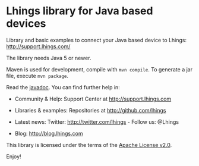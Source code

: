Lhings library for Java based devices
======================================

Library and basic examples to connect your Java based device to Lhings:
http://support.lhings.com/

The library needs Java 5 or newer.

Maven is used for development, compile with `mvn compile`. To generate a jar file, execute `mvn package`.

Read the [javadoc](http://lhings.github.io/java_lhings_library/). You can find further help in:


* Community & Help:
	Support Center at http://support.lhings.com
	
* Libraries & examples: 
	Repositories at http://github.com/lhings
	
* Latest news:
	Twitter: http://twitter.com/lhings - Follow us: @Lhings

* Blog: http://blog.lhings.com

This library is licensed under the terms of the [Apache License v2.0](http://www.apache.org/licenses/LICENSE-2.0.html).


Enjoy!
